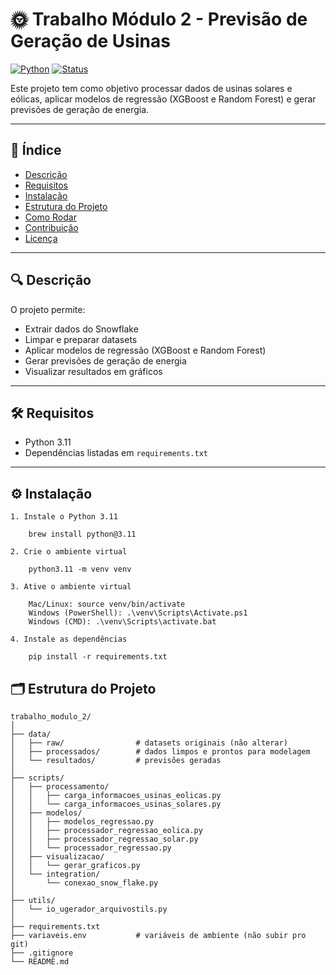 # 🌞 Trabalho Módulo 2 - Previsão de Geração de Usinas

[![Python](https://img.shields.io/badge/python-3.11-blue)](https://www.python.org/)
[![Status](https://img.shields.io/badge/status-em%20desenvolvimento-yellow)](README.md)

Este projeto tem como objetivo processar dados de usinas solares e eólicas, aplicar modelos de regressão (XGBoost e Random Forest) e gerar previsões de geração de energia.

---

## 📖 Índice

- [Descrição](#descrição)
- [Requisitos](#requisitos)
- [Instalação](#instalação)
- [Estrutura do Projeto](#estrutura-do-projeto)
- [Como Rodar](#como-rodar)
- [Contribuição](#contribuição)
- [Licença](#licença)

---

## 🔍 Descrição

O projeto permite:

- Extrair dados do Snowflake
- Limpar e preparar datasets
- Aplicar modelos de regressão (XGBoost e Random Forest)
- Gerar previsões de geração de energia
- Visualizar resultados em gráficos

---

## 🛠 Requisitos

- Python 3.11  
- Dependências listadas em `requirements.txt`

---

## ⚙️ Instalação

    1. Instale o Python 3.11

        brew install python@3.11

    2. Crie o ambiente virtual

        python3.11 -m venv venv

    3. Ative o ambiente virtual

        Mac/Linux: source venv/bin/activate
        Windows (PowerShell): .\venv\Scripts\Activate.ps1
        Windows (CMD): .\venv\Scripts\activate.bat

    4. Instale as dependências

        pip install -r requirements.txt


## 🗂 Estrutura do Projeto

```plaintext
trabalho_modulo_2/
│
├── data/                   
│   ├── raw/                # datasets originais (não alterar)
│   ├── processados/        # dados limpos e prontos para modelagem
│   └── resultados/         # previsões geradas
│
├── scripts/                
│   ├── processamento/      
│   │   ├── carga_informacoes_usinas_eolicas.py
│   │   └── carga_informacoes_usinas_solares.py
│   ├── modelos/            
│   │   ├── modelos_regressao.py
│   │   ├── processador_regressao_eolica.py
│   │   ├── processador_regressao_solar.py
│   │   └── processador_regressao.py
│   ├── visualizacao/      
│   │   └── gerar_graficos.py
│   └── integration/        
│       └── conexao_snow_flake.py
│
├── utils/                  
│   └── io_ugerador_arquivostils.py
│
├── requirements.txt        
├── variaveis.env           # variáveis de ambiente (não subir pro git)
├── .gitignore
└── README.md               
